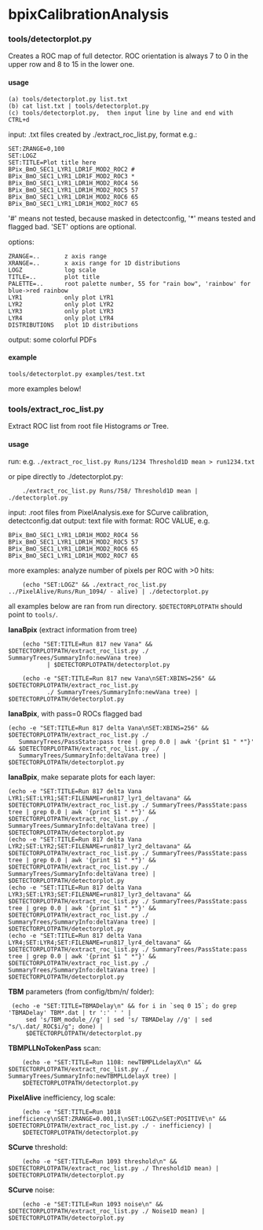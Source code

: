 # bpixCalibrationAnalysis

###  tools/detectorplot.py

Creates a ROC map of full detector. ROC orientation is always 7 to 0 in the upper row and 8 to 15 in the lower one.

#### usage
````
(a) tools/detectorplot.py list.txt
(b) cat list.txt | tools/detectorplot.py
(c) tools/detectorplot.py,  then input line by line and end with CTRL+d
````

input: .txt files created by ./extract_roc_list.py, format e.g.:
````
SET:ZRANGE=0,100
SET:LOGZ
SET:TITLE=Plot title here
BPix_BmO_SEC1_LYR1_LDR1F_MOD2_ROC2 #
BPix_BmO_SEC1_LYR1_LDR1F_MOD2_ROC3 *
BPix_BmO_SEC1_LYR1_LDR1H_MOD2_ROC4 56
BPix_BmO_SEC1_LYR1_LDR1H_MOD2_ROC5 57
BPix_BmO_SEC1_LYR1_LDR1H_MOD2_ROC6 65
BPix_BmO_SEC1_LYR1_LDR1H_MOD2_ROC7 65
````
'#' means not tested, because masked in detectconfig, '*' means tested and flagged bad. 'SET' options are optional.

options:
````
ZRANGE=..       z axis range
XRANGE=..       x axis range for 1D distributions
LOGZ            log scale
TITLE=..        plot title
PALETTE=..      root palette number, 55 for "rain bow", 'rainbow' for blue->red rainbow
LYR1            only plot LYR1
LYR2            only plot LYR2
LYR3            only plot LYR3
LYR4            only plot LYR4
DISTRIBUTIONS   plot 1D distributions
````
output: some colorful PDFs

#### example

````
tools/detectorplot.py examples/test.txt
````

more examples below!

### tools/extract_roc_list.py
Extract ROC list from root file Histograms *or* Tree.
#### usage
run: e.g. `./extract_roc_list.py Runs/1234 Threshold1D mean > run1234.txt`

or pipe directly to ./detectorplot.py:
````
    ./extract_roc_list.py Runs/758/ Threshold1D mean | ./detectorplot.py
````

input: .root files from PixelAnalysis.exe for SCurve calibration, detectconfig.dat
output: text file with format: ROC VALUE, e.g.
````
BPix_BmO_SEC1_LYR1_LDR1H_MOD2_ROC4 56
BPix_BmO_SEC1_LYR1_LDR1H_MOD2_ROC5 57
BPix_BmO_SEC1_LYR1_LDR1H_MOD2_ROC6 65
BPix_BmO_SEC1_LYR1_LDR1H_MOD2_ROC7 65
````


more examples:
  analyze number of pixels per ROC with >0 hits:
````
    (echo "SET:LOGZ" && ./extract_roc_list.py ../PixelAlive/Runs/Run_1094/ - alive) | ./detectorplot.py
````

all examples below are ran from run directory. `$DETECTORPLOTPATH` should point to `tools/`.

**IanaBpix** (extract information from tree)
````
    (echo "SET:TITLE=Run 817 new Vana" && $DETECTORPLOTPATH/extract_roc_list.py ./ SummaryTrees/SummaryInfo:newVana tree)
           | $DETECTORPLOTPATH/detectorplot.py
````
````
    (echo -e "SET:TITLE=Run 817 new Vana\nSET:XBINS=256" && $DETECTORPLOTPATH/extract_roc_list.py
           ./ SummaryTrees/SummaryInfo:newVana tree) | $DETECTORPLOTPATH/detectorplot.py
````
**IanaBpix**, with pass=0 ROCs flagged bad
````
(echo -e "SET:TITLE=Run 817 delta Vana\nSET:XBINS=256" && $DETECTORPLOTPATH/extract_roc_list.py ./
   SummaryTrees/PassState:pass tree | grep 0.0 | awk '{print $1 " *"}' && $DETECTORPLOTPATH/extract_roc_list.py ./
   SummaryTrees/SummaryInfo:deltaVana tree) | $DETECTORPLOTPATH/detectorplot.py
````
**IanaBpix**, make separate plots for each layer:
````
(echo -e "SET:TITLE=Run 817 delta Vana LYR1;SET:LYR1;SET:FILENAME=run817_lyr1_deltavana" && $DETECTORPLOTPATH/extract_roc_list.py ./ SummaryTrees/PassState:pass tree | grep 0.0 | awk '{print $1 " *"}' && $DETECTORPLOTPATH/extract_roc_list.py ./ SummaryTrees/SummaryInfo:deltaVana tree) | $DETECTORPLOTPATH/detectorplot.py
(echo -e "SET:TITLE=Run 817 delta Vana LYR2;SET:LYR2;SET:FILENAME=run817_lyr2_deltavana" && $DETECTORPLOTPATH/extract_roc_list.py ./ SummaryTrees/PassState:pass tree | grep 0.0 | awk '{print $1 " *"}' && $DETECTORPLOTPATH/extract_roc_list.py ./ SummaryTrees/SummaryInfo:deltaVana tree) | $DETECTORPLOTPATH/detectorplot.py
(echo -e "SET:TITLE=Run 817 delta Vana LYR3;SET:LYR3;SET:FILENAME=run817_lyr3_deltavana" && $DETECTORPLOTPATH/extract_roc_list.py ./ SummaryTrees/PassState:pass tree | grep 0.0 | awk '{print $1 " *"}' && $DETECTORPLOTPATH/extract_roc_list.py ./ SummaryTrees/SummaryInfo:deltaVana tree) | $DETECTORPLOTPATH/detectorplot.py
(echo -e "SET:TITLE=Run 817 delta Vana LYR4;SET:LYR4;SET:FILENAME=run817_lyr4_deltavana" && $DETECTORPLOTPATH/extract_roc_list.py ./ SummaryTrees/PassState:pass tree | grep 0.0 | awk '{print $1 " *"}' && $DETECTORPLOTPATH/extract_roc_list.py ./ SummaryTrees/SummaryInfo:deltaVana tree) | $DETECTORPLOTPATH/detectorplot.py
````
**TBM** parameters (from config/tbm/n/ folder):
````
 (echo -e "SET:TITLE=TBMADelay\n" && for i in `seq 0 15`; do grep 'TBMADelay' TBM*.dat | tr ':' ' ' |
     sed 's/TBM_module_//g' | sed 's/ TBMADelay //g' | sed "s/\.dat/_ROC$i/g"; done) |
     $DETECTORPLOTPATH/detectorplot.py
````
**TBMPLLNoTokenPass** scan:
````
    (echo -e "SET:TITLE=Run 1108: newTBMPLLdelayX\n" && $DETECTORPLOTPATH/extract_roc_list.py ./ SummaryTrees/SummaryInfo:newTBMPLLdelayX tree) |
    $DETECTORPLOTPATH/detectorplot.py
````
**PixelAlive** inefficiency, log scale:
````
    (echo -e "SET:TITLE=Run 1018 inefficiency\nSET:ZRANGE=0.001,1\nSET:LOGZ\nSET:POSITIVE\n" && $DETECTORPLOTPATH/extract_roc_list.py ./ - inefficiency) |
    $DETECTORPLOTPATH/detectorplot.py
````
**SCurve** threshold:
````
    (echo -e "SET:TITLE=Run 1093 threshold\n" && $DETECTORPLOTPATH/extract_roc_list.py ./ Threshold1D mean) | $DETECTORPLOTPATH/detectorplot.py
````
**SCurve** noise:
````
    (echo -e "SET:TITLE=Run 1093 noise\n" && $DETECTORPLOTPATH/extract_roc_list.py ./ Noise1D mean) | $DETECTORPLOTPATH/detectorplot.py
````